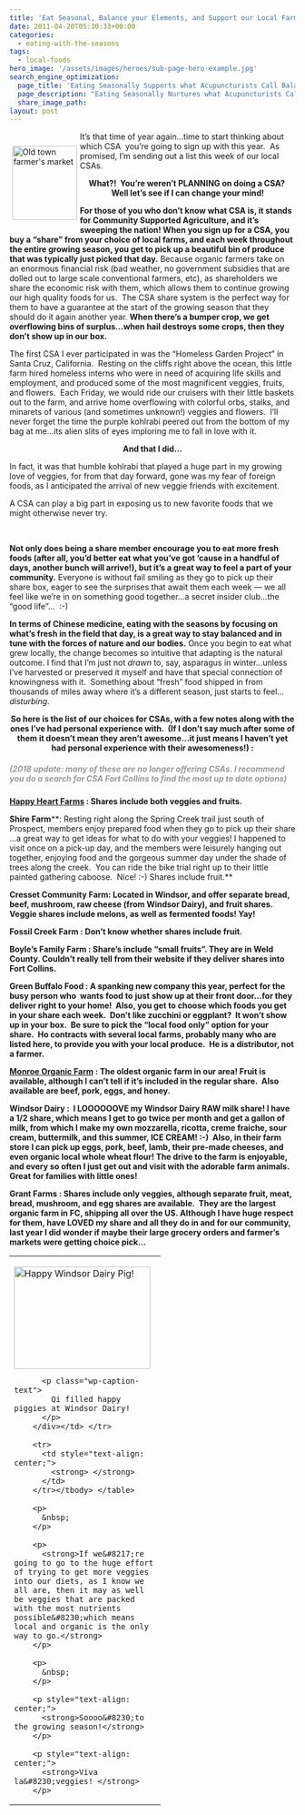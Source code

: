 ```yaml
---
title: 'Eat Seasonal, Balance your Elements, and Support our Local Farmers All At Once: CSA Options'
date: 2011-04-20T05:30:33+00:00
categories:
  - eating-with-the-seasons
tags:
  - local-foods
hero_image: '/assets/images/heroes/sub-page-hero-example.jpg'
search_engine_optimization:
  page_title: 'Eating Seasonally Supports what Acupuncturists Call Balance: CSA Options'
  page_description: "Eating Seasonally Nurtures what Acupuncturists Call Balance. Why not get a CSA and support your own body's balance, & local farmers all at once!?"
  share_image_path:
layout: post
---
```

<img src="https://origin.ih.constantcontact.com/fs085/1102844965003/img/69.jpg" alt="Old town farmer's market" width="114" height="130" align="left" border="0" hspace="5" vspace="25" />

It&#8217;s that time of year again&#8230;time to start thinking about which CSA  you&#8217;re going to sign up with this year.  As promised, I&#8217;m sending out a list this week of our local CSAs.

<p style="text-align: center;">
  <strong>What?!  You&#8217;re weren&#8217;t PLANNING on doing a CSA?  Well let&#8217;s see if I can change your mind!</strong>
</p>

**For those of you who don&#8217;t know what CSA is, it stands for Community Supported Agriculture, and it&#8217;s sweeping the nation! When you sign up for a CSA, you buy a &#8220;share&#8221; from your choice of local farms, and each week throughout the entire growing season, you get to pick up a beautiful bin of produce that was typically just picked that day.** Because organic farmers take on an enormous financial risk (bad weather, no government subsidies that are dolled out to large scale conventional farmers, etc), as shareholders we share the economic risk with them, which allows them to continue growing our high quality foods for us.  The CSA share system is the perfect way for them to have a guarantee at the start of the growing season that they should do it again another year. **When there&#8217;s a bumper crop, we get overflowing bins of surplus&#8230;when hail destroys some crops, then they don&#8217;t show up in our box.** 

The first CSA I ever participated in was the &#8220;Homeless Garden Project&#8221; in Santa Cruz, California.  Resting on the cliffs right above the ocean, this little farm hired homeless interns who were in need of acquiring life skills and employment, and produced some of the most magnificent veggies, fruits, and flowers.  Each Friday, we would ride our cruisers with their little baskets out to the farm, and arrive home overflowing with colorful orbs, stalks, and minarets of various (and sometimes unknown!) veggies and flowers.  I&#8217;ll never forget the time the purple kohlrabi peered out from the bottom of my bag at me&#8230;its alien slits of eyes imploring me to fall in love with it.

<p style="text-align: center;">
  <strong>And that I did&#8230; </strong>
</p>

In fact, it was that humble kohlrabi that played a huge part in my growing love of veggies, for from that day forward, gone was my fear of foreign foods, as I anticipated the arrival of new veggie friends with excitement.

A CSA can play a big part in exposing us to new favorite foods that we might otherwise never try.

&nbsp;

**Not only does being a share member encourage you to eat more fresh foods (after all, you&#8217;d better eat what you&#8217;ve got &#8217;cause in a handful of days, another bunch will arrive!), but it&#8217;s a great way to feel a part of your community.** Everyone is without fail smiling as they go to pick up their share box, eager to see the surprises that await them each week &#8212; we all feel like we&#8217;re in on something good together&#8230;a secret insider club&#8230;the &#8220;good life&#8221;&#8230;  :-)

**In terms of Chinese medicine, eating with the seasons by focusing on what&#8217;s fresh in the field that day, is a great way to stay balanced and in tune with the forces of nature and our bodies.** Once you begin to eat what grew locally, the change becomes so intuitive that adapting is the natural outcome. I find that I&#8217;m just not _drawn_ to, say, asparagus in winter&#8230;unless I&#8217;ve harvested or preserved it myself and have that special connection of knowingness with it.  Something about &#8220;fresh&#8221; food shipped in from thousands of miles away where it&#8217;s a different season, just starts to feel&#8230; _disturbing_.

<p style="text-align: center;">
  <strong>So here is the list of our choices for CSAs, with a few notes along with the ones I&#8217;ve had personal experience with.  (If I don&#8217;t say much after some of them it doesn&#8217;t mean they aren&#8217;t awesome&#8230;it just means I haven&#8217;t </strong><strong>yet </strong><strong>had personal experience with their awesomeness!) : </strong>
</p>

##### <span style="color: #999999;">(2018 update: many of these are no longer offering CSAs. I recommend you do a search for CSA Fort Collins to find the most up to date options)</span>

**<a href="http://r20.rs6.net/tn.jsp?llr=lem6kddab&et=1105205187501&s=0&e=0014bHkv2PNq4nGL-Dv62V9i_r1ORUewUOcCkikfoplSz5rUMycham6iSy2zEppSzQ0nt6r0edzCEAcB31TGGqs19LxLk6sbD6B0epStaSyQaI=" target="_blank" rel="noopener">Happy Heart Farms</a> : Shares include both veggies and fruits.** 

**Shire Farm****: Resting right along the Spring Creek trail just south of Prospect, members enjoy prepared food when they go to pick up their share &#8230;a great way to get ideas for what to do with your veggies! I happened to visit once on a pick-up day, and the members were leisurely hanging out together, enjoying food and the gorgeous summer day under the shade of trees along the creek.  You can ride the bike trial right up to their little painted gathering caboose.  Nice! :-) Shares include fruit.** 

**Cresset Community Farm: Located in Windsor, and offer separate bread, beef, mushroom, raw cheese (from Windsor Dairy), and fruit shares.  Veggie shares include melons, as well as fermented foods! Yay!** 

**Fossil Creek Farm : Don&#8217;t know whether shares include fruit.**

**Boyle&#8217;s Family Farm : Share&#8217;s include &#8220;small fruits&#8221;. They are in Weld County. Couldn&#8217;t really tell from their website if they deliver shares into Fort Collins.**

**Green Buffalo Food : A spanking new company this year, perfect for the busy person who  wants food to** **just** **show up at their front door&#8230;for they deliver right to your home!  Also, you get to choose which foods you get in your share each week.  Don&#8217;t like zucchini or eggplant?  It won&#8217;t show up in your box.  Be sure to pick the &#8220;local food only&#8221; option for your share.  Ho contracts with several local farms, probably many who are listed here, to provide you with your local produce.  He is a distributor, not a farmer.** 

**<a href="http://r20.rs6.net/tn.jsp?llr=lem6kddab&et=1105205187501&s=0&e=0014bHkv2PNq4nGL-Dv62V9i_r1ORUewUOcCkikfoplSz5rUMycham6iSy2zEppSzQ0BVSoLf6XpAQutap2-ZKLkcVlHpPk12_uKO0iPgNBKLGoiA4qcNIKHQ==" target="_blank" rel="noopener">Monroe Organic Farm</a> : The oldest organic farm in our area! Fruit is available, although I can&#8217;t tell if it&#8217;s included in the regular share.  Also available are beef, pork, eggs, and honey.** 

**Windsor Dairy :  I LOOOOOOVE my Windsor Dairy RAW milk share! I have a 1/2 share, which means I get to go twice per month and get a gallon of milk, from which I make my own mozzarella, ricotta, creme fraiche, sour cream, buttermilk, and this summer, ICE CREAM! :-)  Also, in their farm store I can pick up eggs, pork, beef, lamb, their pre-made cheeses, and even organic local whole wheat flour! The drive to the farm is enjoyable, and every so often I just get out and visit with the adorable farm animals.  Great for families with little ones!** 

**Grant Farms : Shares include only veggies, although separate fruit, meat, bread, mushroom, and egg shares are available.  They are the largest organic farm in FC, shipping all over the US. Although I have huge respect for them, have LOVED my share and all they do in and for our community, last year I did wonder if maybe their large grocery orders and farmer&#8217;s markets were getting choice pick&#8230;**

<table width="250" align="center">
  <tr>
    <td width="250">
      <p>
        <div style="width: 250px" class="wp-caption aligncenter">
          <img class=" " style="margin: 0px; border: 0pt none;" title="Acupuncture: Windsor Dairy Pigs" src="https://origin.ih.constantcontact.com/fs085/1102844965003/img/71.jpg" alt="Happy Windsor Dairy Pig!" width="240" height="180" border="0" hspace="0" vspace="0" />
          
          <p class="wp-caption-text">
            Qi filled happy piggies at Windsor Dairy!
          </p>
        </div></td> </tr> 
        
        <tr>
          <td style="text-align: center;">
            <strong> </strong>
          </td>
        </tr></tbody> </table> 
        
        <p>
          &nbsp;
        </p>
        
        <p>
          <strong>If we&#8217;re going to go to the huge effort of trying to get more veggies into our diets, as I know we all are, then it may as well be veggies that are packed with the most nutrients possible&#8230;which means local and organic is the only way to go.</strong>
        </p>
        
        <p>
          &nbsp;
        </p>
        
        <p style="text-align: center;">
          <strong>Soooo&#8230;to the growing season!</strong>
        </p>
        
        <p style="text-align: center;">
          <strong>Viva la&#8230;veggies! </strong>
        </p>